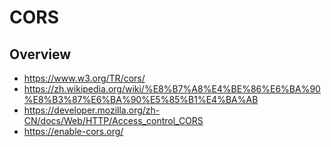 # CORS


## Overview

- https://www.w3.org/TR/cors/
- https://zh.wikipedia.org/wiki/%E8%B7%A8%E4%BE%86%E6%BA%90%E8%B3%87%E6%BA%90%E5%85%B1%E4%BA%AB
- https://developer.mozilla.org/zh-CN/docs/Web/HTTP/Access_control_CORS
- https://enable-cors.org/
